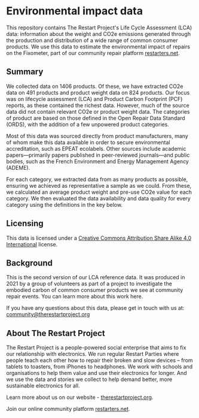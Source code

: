 # Environmental impact data

This repository contains The Restart Project's Life Cycle Assessment (LCA) data: information about the weight and CO2e emissions generated through the production and distribution of a wide range of common consumer products. We use this data to estimate the environmental impact of repairs on the Fixometer, part of our community repair platform [restarters.net](https://restarters.net).

## Summary

We collected data on 1406 products. Of these, we have extracted CO2e data on 491 products and product weight data on 824 products. Our focus was on lifecycle assessment (LCA) and Product Carbon Footprint (PCF) reports, as these contained the richest data. However, much of the source data did not contain relevant CO2e or product weight data. The categories of product are based on those defined in the Open Repair Data Standard (ORDS), with the addition of a few unpowered product categories.

Most of this data was sourced directly from product manufacturers, many of whom make this data available in order to secure environmental accreditation, such as EPEAT ecolabels. Other sources include academic papers—primarily papers published in peer-reviewed journals—and public bodies, such as the French Environment and Energy Management Agency (ADEME).

For each category, we extracted data from as many products as possible, ensuring we achieved as representative a sample as we could. From these, we calculated an average product weight and pre-use CO2e value for each category. We then evaluated the data availability and data quality for every category using the definitions in the key below.							

## Licensing

This data is licensed under a [Creative Commons Attribution Share Alike 4.0 International](https://creativecommons.org/licenses/by-sa/4.0/) license.

## Background							

This is the second version of our LCA reference data. It was produced in 2021 by a group of volunteers as part of a project to investigate the embodied carbon of common consumer products we see at community repair events. You can learn more about this work here.

If you have any questions about this data, please get in touch with us at: community@therestartproject.org

## About The Restart Project							

The Restart Project is a people-powered social enterprise that aims to fix our relationship with electronics. We run regular Restart Parties where people teach each other how to repair their broken and slow devices – from tablets to toasters, from iPhones to headphones. We work with schools and organisations to help them value and use their electronics for longer. And we use the data and stories we collect to help demand better, more sustainable electronics for all.

Learn more about us on our website - [therestartproject.org](https://therestartproject.org).

Join our online community platform [restarters.net](https://restarters.net).						
